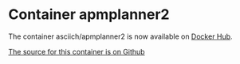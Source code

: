 # Container apmplanner2

The container asciich/apmplanner2 is now available on [Docker Hub](https://hub.docker.com/r/asciich/apmplanner2/).

[The source for this container is on Github](https://github.com/asciich/docker-apmplanner2)